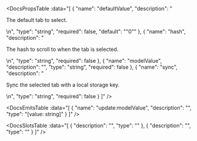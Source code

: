 <!-- This file was automatic generated. Do not edit it manually -->

<DocsPropsTable :data="[
  {
    "name": "defaultValue",
    "description": "<p>The default tab to select.</p>\n",
    "type": "string",
    "required": false,
    "default": "\"0\""
  },
  {
    "name": "hash",
    "description": "<p>The hash to scroll to when the tab is selected.</p>\n",
    "type": "string",
    "required": false
  },
  {
    "name": "modelValue",
    "description": "",
    "type": "string",
    "required": false
  },
  {
    "name": "sync",
    "description": "<p>Sync the selected tab with a local storage key.</p>\n",
    "type": "string",
    "required": false
  }
]" />

<DocsEmitsTable :data="[
  {
    "name": "update:modelValue",
    "description": "",
    "type": "[value: string]"
  }
]" />

<DocsSlotsTable :data="[
  {
    "description": "",
    "type": ""
  },
  {
    "description": "",
    "type": ""
  }
]" />
